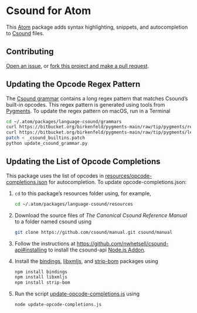 # Csound for Atom

This [Atom](https://atom.io) package adds syntax highlighting, snippets, and autocompletion to [Csound](https://csound.github.io) files.

## Contributing

[Open an issue](https://github.com/nwhetsell/language-csound/issues), or [fork this project and make a pull request](https://guides.github.com/activities/forking/).

## Updating the Opcode Regex Pattern

The [Csound grammar](https://github.com/nwhetsell/language-csound/blob/master/grammars/csound.cson) contains a long regex pattern that matches Csound’s built-in opcodes. This regex pattern is generated using tools from [Pygments](http://pygments.org). To update the regex pattern on macOS, run in a Terminal

```sh
cd ~/.atom/packages/language-csound/grammars
curl https://bitbucket.org/birkenfeld/pygments-main/raw/tip/pygments/regexopt.py > regexopt.py
curl https://bitbucket.org/birkenfeld/pygments-main/raw/tip/pygments/lexers/_csound_builtins.py > _csound_builtins.py
patch < _csound_builtins.patch
python update_csound_grammar.py
```

## Updating the List of Opcode Completions

This package uses the list of opcodes in [resources/opcode-completions.json](https://github.com/nwhetsell/language-csound/tree/master/resources/opcode-completions.json) for autocompletion. To update opcode-completions.json:

1. `cd` to this package’s resources folder using, for example,

    ```sh
    cd ~/.atom/packages/language-csound/resources
    ```

2. Download the source files of _The Canonical Csound Reference Manual_ to a folder named csound using

    ```sh
    git clone https://github.com/csound/manual.git csound/manual
    ```

3. Follow the instructions at https://github.com/nwhetsell/csound-api#installing to install the csound-api [Node.js Addon](https://nodejs.org/api/addons.html).

4. Install the [bindings](https://www.npmjs.com/package/bindings), [libxmljs](https://www.npmjs.com/package/libxmljs), and [strip-bom](https://www.npmjs.com/package/strip-bom) packages using

    ```sh
    npm install bindings
    npm install libxmljs
    npm install strip-bom
    ```

5. Run the script [update-opcode-completions.js](https://github.com/nwhetsell/language-csound/blob/master/resources/update-opcode-completions.js) using

    ```sh
    node update-opcode-completions.js
    ```
